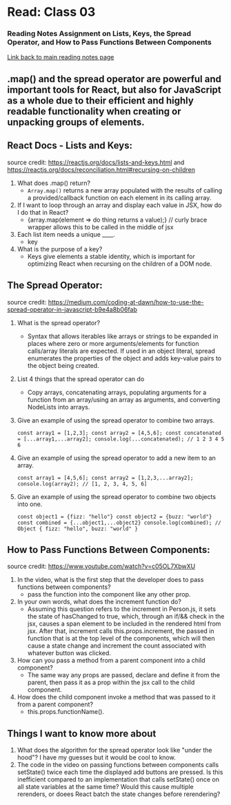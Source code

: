 # **Read: Class 03**
### Reading Notes Assignment on Lists, Keys, the Spread Operator, and How to Pass Functions Between Components
  [Link back to main reading notes page](https://julian-gallegos.github.io/reading-notes/)

## .map() and the spread operator are powerful and important tools for React, but also for JavaScript as a whole due to their efficient and highly readable functionality when creating or unpacking groups of elements.

## React Docs - Lists and Keys:

source credit: https://reactjs.org/docs/lists-and-keys.html and https://reactjs.org/docs/reconciliation.html#recursing-on-children
   1. What does .map() return?
      - `Array.map()` returns a new array populated with the results of calling a provided/callback function on each element in its calling array.
   2. If I want to loop through an array and display each value in JSX, how do I do that in React?
      - {array.map(element => do thing returns a value);} // curly brace wrapper allows this to be called in the middle of jsx
   3. Each list item needs a unique ____.
      - key
   4. What is the purpose of a key?
      - Keys give elements a stable identity, which is important for optimizing React when recursing on the children of a DOM node.
## The Spread Operator:

source credit: https://medium.com/coding-at-dawn/how-to-use-the-spread-operator-in-javascript-b9e4a8b06fab
   1. What is the spread operator?
      - Syntax that allows iterables like arrays or strings to be expanded in places where zero or more arguments/elements for function calls/array literals are expected. If used in an object literal, spread enumerates the properties of the object and adds key-value pairs to the object being created.
   2. List 4 things that the spread operator can do
      - Copy arrays, concatenating arrays, populating arguments for a function from an array/using an array as arguments, and converting NodeLists into arrays.
   3. Give an example of using the spread operator to combine two arrays.
      
      `
      const array1 = [1,2,3];
      const array2 = [4,5,6];
      const concatenated = [...array1,...array2];
      console.log(...concatenated); // 1 2 3 4 5 6
      `
   4. Give an example of using the spread operator to add a new item to an array.
      
      `
      const array1 = [4,5,6];
      const array2 = [1,2,3,...array2];
      console.log(array2); // [1, 2, 3, 4, 5, 6]
      `
   5. Give an example of using the spread operator to combine two objects into one.
      
      `
      const object1 = {fizz: "hello"}
      const object2 = {buzz: "world"}
      const combined = {...object1,...object2}
      console.log(combined); // Object { fizz: "hello", buzz: "world" }
      `
## How to Pass Functions Between Components:

source credit: https://www.youtube.com/watch?v=c05OL7XbwXU
   1. In the video, what is the first step that the developer does to pass functions between components?
      - pass the function into the component like any other prop.
   3. In your own words, what does the increment function do?
      - Assuming this question refers to the increment in Person.js, it sets the state of hasChanged to true, which, through an if/&& check in the jsx, causes a span element to be included in the rendered html from jsx. After that, increment calls this.props.increment, the passed in function that is at the top level of the components, which will then cause a state change and increment the count associated with whatever button was clicked.
   4. How can you pass a method from a parent component into a child component?
      - The same way any props are passed, declare and define it from the parent, then pass it as a prop within the jsx call to the child component.
   5. How does the child component invoke a method that was passed to it from a parent component?
      - this.props.functionName().
## Things I want to know more about
   1. What does the algorithm for the spread operator look like "under the hood"? I have my guesses but it would be cool to know.
   2. The code in the video on passing functions between components calls setState() twice each time the displayed add buttons are pressed. Is this inefficient compared to an implementation that calls setState() once on all state variables at the same time? Would this cause multiple rerenders, or doees React batch the state changes before rerendering? 

